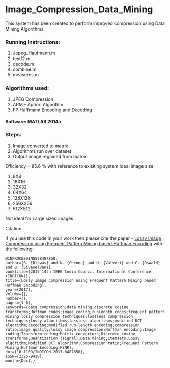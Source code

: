 # Image_Compression_Data_Mining

This system has been created to perform improved compression using Data Mining Algorithms.

### Running Instructions:
1. Jepeg_Haufmann.m
2. testf2.m
3. decode.m
4. combine.m
5. measures.m

###    Algorithms used:
1. JPEG Compression
2. ARM - Apriori Algorithm
3. FP Huffmann Encoding and Decoding

#### Software: MATLAB 2014a

### Steps:
1. Image converted to matrix
2. Algorithms run over dataset
3. Output image regained from matrix

Efficiency = 85.6 % with reference to exisiting system
Ideal image size: 
1. 8X8
2. 16X16
3. 32X32
4. 64X64
5. 128X128
6. 256X256
7. 512X512

Not ideal for Large sized images

Citation:

If you use this code in your work then please cite the paper - [Lossy Image Compression using Frequent Pattern Mining based Huffman Encoding](https://ieeexplore.ieee.org/abstract/document/8487850) with the following:
```
@INPROCEEDINGS{8487850, 
author={S. {Biswas} and N. {Chennu} and H. {Valveti} and C. {Oswald} and B. {Sivaselvan}}, 
booktitle={2017 14th IEEE India Council International Conference (INDICON)}, 
title={Lossy Image Compression using Frequent Pattern Mining based Huffman Encoding}, 
year={2017}, 
volume={}, 
number={}, 
pages={1-6}, 
keywords={data compression;data mining;discrete cosine transforms;Huffman codes;image coding;runlength codes;frequent pattern mining;lossy compression techniques;lossless compression techniques;lossy algorithms;lossless algorithms;modified DCT algorithm;decoding;modified run-length encoding;compression ratio;image quality;lossy image compression;Huffman encoding;Image coding;Transform coding;Matrix converters;Discrete cosine transforms;Quantization (signal);Data mining;Itemsets;Lossy algorithm;Modified DCT algorithm;Compression ratio;Frequent Pattern Mining;Huffman Encoding;PSNR}, 
doi={10.1109/INDICON.2017.8487850}, 
ISSN={2325-9418}, 
month={Dec},}
```